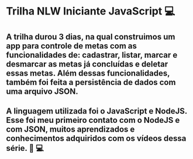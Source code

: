 # Trilha NLW Iniciante JavaScript 💻 
## A trilha durou 3 dias, na qual construimos um app para controle de metas com as funcionalidades de: cadastrar, listar, marcar e desmarcar as metas já concluídas e deletar essas metas. Além dessas funcionalidades, também foi feita a persistência de dados com uma arquivo JSON. 
##  A linguagem utilizada foi o JavaScript e NodeJS. Esse foi meu primeiro contato com o NodeJS e com JSON, muitos aprendizados e conhecimentos adquiridos com os vídeos dessa série. 🤖 💻

